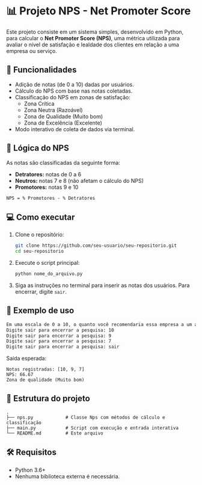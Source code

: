 # 📊 Projeto NPS - Net Promoter Score

Este projeto consiste em um sistema simples, desenvolvido em Python, para calcular o **Net Promoter Score (NPS)**, uma métrica utilizada para avaliar o nível de satisfação e lealdade dos clientes em relação a uma empresa ou serviço.

## 🚀 Funcionalidades

- Adição de notas (de 0 a 10) dadas por usuários.
- Cálculo do NPS com base nas notas coletadas.
- Classificação do NPS em zonas de satisfação:
  - Zona Crítica
  - Zona Neutra (Razoável)
  - Zona de Qualidade (Muito bom)
  - Zona de Excelência (Excelente)
- Modo interativo de coleta de dados via terminal.

## 🧠 Lógica do NPS

As notas são classificadas da seguinte forma:

- **Detratores:** notas de 0 a 6
- **Neutros:** notas 7 e 8 (não afetam o cálculo do NPS)
- **Promotores:** notas 9 e 10


```
NPS = % Promotores - % Detratores
```

## 💻 Como executar

1. Clone o repositório:
   ```bash
   git clone https://github.com/seu-usuario/seu-repositorio.git
   cd seu-repositorio
   ```

2. Execute o script principal:
   ```bash
   python nome_do_arquivo.py
   ```

3. Siga as instruções no terminal para inserir as notas dos usuários. Para encerrar, digite `sair`.

## 🧪 Exemplo de uso

```bash
Em uma escala de 0 a 10, o quanto você recomendaria essa empresa a um amigo ou colega
Digite sair para encerrar a pesquisa: 10
Digite sair para encerrar a pesquisa: 9
Digite sair para encerrar a pesquisa: 7
Digite sair para encerrar a pesquisa: sair
```

Saída esperada:
```
Notas registradas: [10, 9, 7]
NPS: 66.67
Zona de qualidade (Muito bom)
```

## 📂 Estrutura do projeto

```
.
├── nps.py            # Classe Nps com métodos de cálculo e classificação
├── main.py           # Script com execução e entrada interativa
└── README.md         # Este arquivo
```

## 🛠️ Requisitos

- Python 3.6+
- Nenhuma biblioteca externa é necessária.
